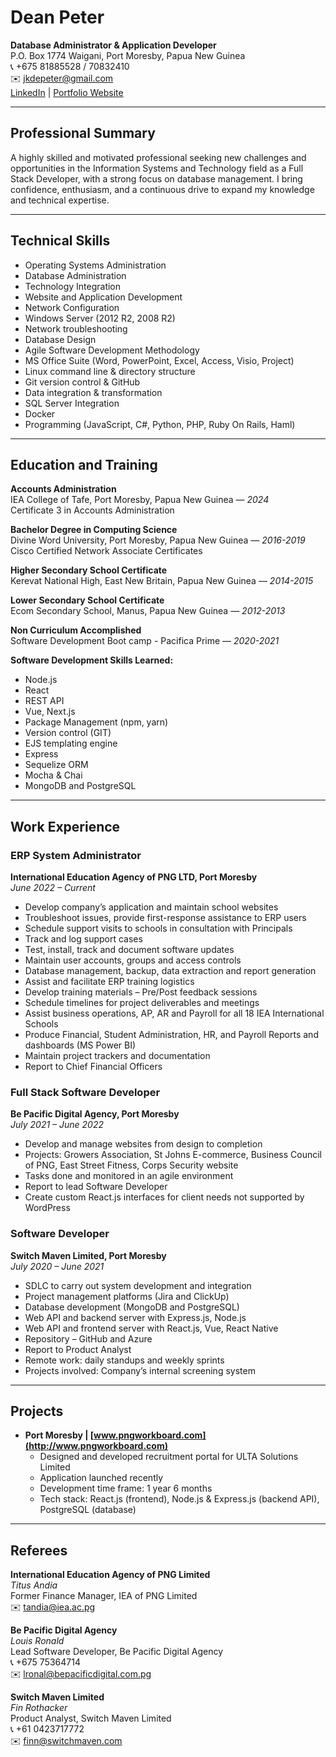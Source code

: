 # Dean Peter

**Database Administrator & Application Developer**  
P.O. Box 1774 Waigani, Port Moresby, Papua New Guinea  
📞 +675 81885528 / 70832410  
✉️ [jkdepeter@gmail.com](mailto:jkdepeter@gmail.com)  
[LinkedIn](#) | [Portfolio Website](#)

---

## Professional Summary

A highly skilled and motivated professional seeking new challenges and opportunities in the Information Systems and Technology field as a Full Stack Developer, with a strong focus on database management. I bring confidence, enthusiasm, and a continuous drive to expand my knowledge and technical expertise.

---

## Technical Skills

- Operating Systems Administration
- Database Administration
- Technology Integration
- Website and Application Development
- Network Configuration
- Windows Server (2012 R2, 2008 R2)
- Network troubleshooting
- Database Design
- Agile Software Development Methodology
- MS Office Suite (Word, PowerPoint, Excel, Access, Visio, Project)
- Linux command line & directory structure
- Git version control & GitHub
- Data integration & transformation
- SQL Server Integration
- Docker
- Programming (JavaScript, C#, Python, PHP, Ruby On Rails, Haml)

---

## Education and Training

**Accounts Administration**  
IEA College of Tafe, Port Moresby, Papua New Guinea — *2024*  
Certificate 3 in Accounts Administration

**Bachelor Degree in Computing Science**  
Divine Word University, Port Moresby, Papua New Guinea — *2016-2019*  
Cisco Certified Network Associate Certificates

**Higher Secondary School Certificate**  
Kerevat National High, East New Britain, Papua New Guinea — *2014-2015*

**Lower Secondary School Certificate**  
Ecom Secondary School, Manus, Papua New Guinea — *2012-2013*

**Non Curriculum Accomplished**  
Software Development Boot camp - Pacifica Prime — *2020-2021*

**Software Development Skills Learned:**  
- Node.js
- React
- REST API
- Vue, Next.js
- Package Management (npm, yarn)
- Version control (GIT)
- EJS templating engine
- Express
- Sequelize ORM
- Mocha & Chai
- MongoDB and PostgreSQL

---

## Work Experience

### ERP System Administrator  
**International Education Agency of PNG LTD, Port Moresby**  
*June 2022 – Current*

- Develop company’s application and maintain school websites
- Troubleshoot issues, provide first-response assistance to ERP users
- Schedule support visits to schools in consultation with Principals
- Track and log support cases
- Test, install, track and document software updates
- Maintain user accounts, groups and access controls
- Database management, backup, data extraction and report generation
- Assist and facilitate ERP training logistics
- Develop training materials – Pre/Post feedback sessions
- Schedule timelines for project deliverables and meetings
- Assist business operations, AP, AR and Payroll for all 18 IEA International Schools
- Produce Financial, Student Administration, HR, and Payroll Reports and dashboards (MS Power BI)
- Maintain project trackers and documentation
- Report to Chief Financial Officers

### Full Stack Software Developer  
**Be Pacific Digital Agency, Port Moresby**  
*July 2021 – June 2022*

- Develop and manage websites from design to completion
- Projects: Growers Association, St Johns E-commerce, Business Council of PNG, East Street Fitness, Corps Security website
- Tasks done and monitored in an agile environment
- Report to lead Software Developer
- Create custom React.js interfaces for client needs not supported by WordPress

### Software Developer  
**Switch Maven Limited, Port Moresby**  
*July 2020 – June 2021*

- SDLC to carry out system development and integration
- Project management platforms (Jira and ClickUp)
- Database development (MongoDB and PostgreSQL)
- Web API and backend server with Express.js, Node.js
- Web API and frontend server with React.js, Vue, React Native
- Repository – GitHub and Azure
- Report to Product Analyst
- Remote work: daily standups and weekly sprints
- Projects involved: Company’s internal screening system

---

## Projects

- **Port Moresby | [www.pngworkboard.com](http://www.pngworkboard.com)**
    - Designed and developed recruitment portal for ULTA Solutions Limited
    - Application launched recently
    - Development time frame: 1 year 6 months
    - Tech stack: React.js (frontend), Node.js & Express.js (backend API), PostgreSQL (database)

---

## Referees

**International Education Agency of PNG Limited**  
*Titus Andia*  
Former Finance Manager, IEA of PNG Limited  
✉️ tandia@iea.ac.pg

**Be Pacific Digital Agency**  
*Louis Ronald*  
Lead Software Developer, Be Pacific Digital Agency  
📞 +675 75364714  
✉️ lronal@bepacificdigital.com.pg

**Switch Maven Limited**  
*Fin Rothacker*  
Product Analyst, Switch Maven Limited  
📞 +61 0423717772  
✉️ finn@switchmaven.com
